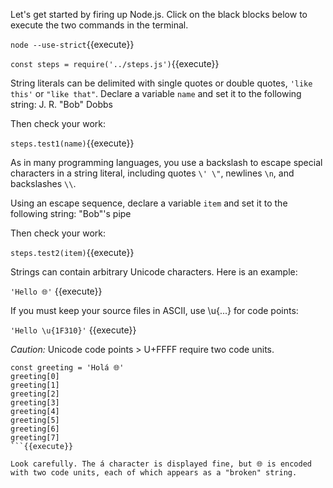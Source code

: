 Let's get started by firing up Node.js. Click on the black blocks below to execute the two commands in the terminal.

`node --use-strict`{{execute}}

`const steps = require('../steps.js')`{{execute}}

String literals can be delimited with single quotes or double quotes, `'like this'` or `"like that"`. Declare a variable `name` and set it to the following string: J. R. "Bob" Dobbs

Then check your work:

`steps.test1(name)`{{execute}}

As in many programming languages, you use a backslash to escape special characters in a string literal, including quotes `\' \"`, newlines `\n`, and backslashes `\\`.

Using an escape sequence, declare a variable `item` and set it to the following string: "Bob"'s pipe

Then check your work:

`steps.test2(item)`{{execute}}

Strings can contain arbitrary Unicode characters. Here is an example:

`'Hello 🌐'` {{execute}}

If you must keep your source files in ASCII, use \u{...} for code points:

`'Hello \u{1F310}'` {{execute}}

*Caution:* Unicode code points > U+FFFF require two code units.

```
const greeting = 'Holá 🌐'
greeting[0]
greeting[1]
greeting[2]
greeting[3]
greeting[4]
greeting[5]
greeting[6]
greeting[7]
```{{execute}}

Look carefully. The á character is displayed fine, but 🌐 is encoded with two code units, each of which appears as a "broken" string.




